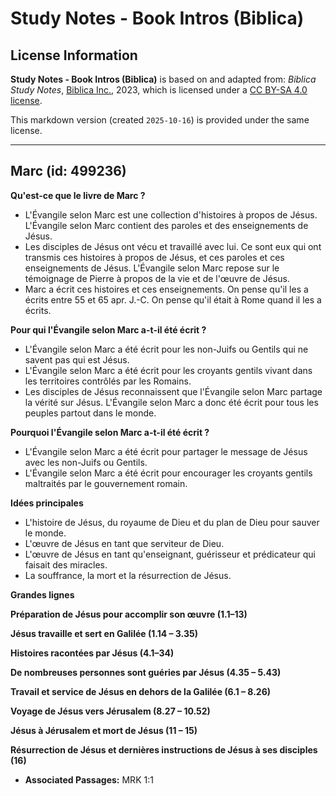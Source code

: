 # Study Notes - Book Intros (Biblica)

## License Information

**Study Notes - Book Intros (Biblica)** is based on and adapted from: _Biblica Study Notes_, [Biblica Inc.](https://www.biblica.com/), 2023, which is licensed under a [CC BY-SA 4.0 license](https://creativecommons.org/licenses/by-sa/4.0/legalcode.en).

This markdown version (created `2025-10-16`) is provided under the same license.



--------------------------------

## Marc (id: 499236)

**Qu'est\-ce que le livre de Marc ?**

* L'Évangile selon Marc est une collection d'histoires à propos de Jésus. L'Évangile selon Marc contient des paroles et des enseignements de Jésus.
* Les disciples de Jésus ont vécu et travaillé avec lui. Ce sont eux qui ont transmis ces histoires à propos de Jésus, et ces paroles et ces enseignements de Jésus. L'Évangile selon Marc repose sur le témoignage de Pierre à propos de la vie et de l'œuvre de Jésus.
* Marc a écrit ces histoires et ces enseignements. On pense qu'il les a écrits entre 55 et 65 apr. J.\-C. On pense qu'il était à Rome quand il les a écrits.

**Pour qui l'Évangile selon Marc a\-t\-il été écrit ?**

* L'Évangile selon Marc a été écrit pour les non\-Juifs ou Gentils qui ne savent pas qui est Jésus.
* L'Évangile selon Marc a été écrit pour les croyants gentils vivant dans les territoires contrôlés par les Romains.
* Les disciples de Jésus reconnaissent que l'Évangile selon Marc partage la vérité sur Jésus. L'Évangile selon Marc a donc été écrit pour tous les peuples partout dans le monde.

**Pourquoi l'Évangile selon Marc a\-t\-il été écrit ?**

* L'Évangile selon Marc a été écrit pour partager le message de Jésus avec les non\-Juifs ou Gentils.
* L'Évangile selon Marc a été écrit pour encourager les croyants gentils maltraités par le gouvernement romain.

**Idées principales**

* L'histoire de Jésus, du royaume de Dieu et du plan de Dieu pour sauver le monde.
* L'œuvre de Jésus en tant que serviteur de Dieu.
* L'œuvre de Jésus en tant qu'enseignant, guérisseur et prédicateur qui faisait des miracles.
* La souffrance, la mort et la résurrection de Jésus.

**Grandes lignes**

**Préparation de Jésus pour accomplir son œuvre (1\.1–13\)**

**Jésus travaille et sert en Galilée (1\.14 – 3\.35\)**

**Histoires racontées par Jésus (4\.1–34\)**

**De nombreuses personnes sont guéries par Jésus (4\.35 – 5\.43\)**

**Travail et service de Jésus en dehors de la Galilée (6\.1 – 8\.26\)**

**Voyage de Jésus vers Jérusalem (8\.27 – 10\.52\)**

**Jésus à Jérusalem et mort de Jésus (11 – 15\)**

**Résurrection de Jésus et dernières instructions de Jésus à ses disciples (**16**)**

* **Associated Passages:** MRK 1:1

